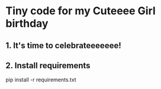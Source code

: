 # Tiny code for my Cuteeee Girl birthday 

## 1. It's time to celebrateeeeeee!



## 2. Install requirements
pip install -r requirements.txt
